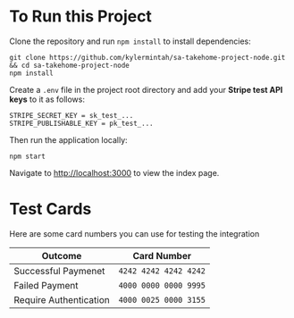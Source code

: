 # To Run this Project

Clone the repository and run `npm install` to install dependencies:

```
git clone https://github.com/kylermintah/sa-takehome-project-node.git && cd sa-takehome-project-node
npm install
```

Create a `.env` file in the project root directory and add your **Stripe test API keys** to it as follows:

```
STRIPE_SECRET_KEY = sk_test_...
STRIPE_PUBLISHABLE_KEY = pk_test_...
```


Then run the application locally:

```
npm start
```

Navigate to [http://localhost:3000](http://localhost:3000) to view the index page.

# Test Cards

Here are some card numbers you can use for testing the integration

| Outcome | Card Number |
| --- | --- |
| Successful Paymenet | `4242 4242 4242 4242` |
| Failed Payment | `4000 0000 0000 9995` |
| Require Authentication| `4000 0025 0000 3155` |
